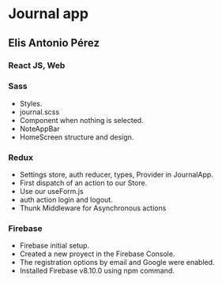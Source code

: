# Journal app

## Elis Antonio Pérez

### React JS, Web

### Sass
- Styles.
 - journal.scss
 - Component when nothing is selected.
 - NoteAppBar
 - HomeScreen structure and design.

### Redux
- Settings store, auth reducer, types, Provider in JournalApp.
- First dispatch of an action to our Store.
 - Use our useForm.js
 - auth action login and logout.
- Thunk Middleware for Asynchronous actions

### Firebase
- Firebase initial setup.
 - Created a new proyect in the Firebase Console.
 - The registration options by email and Google were enabled.
 - Installed Firebase v8.10.0 using npm command.
